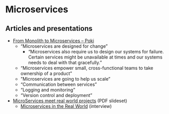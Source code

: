 # Microservices

## Articles and presentations

- [From Monolith to Microservices – Poki](https://blog.poki.com/from-monolith-to-microservices-b16bae1d6c9d)
  - “Microservices are designed for change”
    - “Microservices also require us to design our systems for failure. Certain services might be unavailable at times and our systems needs to deal with that gracefully.”
  - “Microservices empower small, cross-functional teams to take ownership of a product”
  - ”Microservices are going to help us scale”
  - “Communication between services”
  - “Logging and monitoring”
  - “Version control and deployment”
- [MicroServices meet real world projects](2015-12-03_Microservices-Real-World--gotober.key) (PDF slideset)
  - [Microservices in the Real World](http://www.infoq.com/articles/microservices-real-world) (interview)
